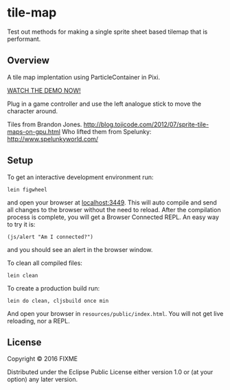 # tile-map

Test out methods for making a single sprite sheet based tilemap that is performant.

## Overview

A tile map implentation using ParticleContainer in Pixi.

[WATCH THE DEMO NOW!](https://retrogradeorbit.github.io/tile-map/)

Plug in a game controller and use the left analogue stick to move the
character around.

Tiles from Brandon Jones. http://blog.tojicode.com/2012/07/sprite-tile-maps-on-gpu.html Who lifted them from Spelunky: http://www.spelunkyworld.com/

## Setup

To get an interactive development environment run:

    lein figwheel

and open your browser at [localhost:3449](http://localhost:3449/).
This will auto compile and send all changes to the browser without the
need to reload. After the compilation process is complete, you will
get a Browser Connected REPL. An easy way to try it is:

    (js/alert "Am I connected?")

and you should see an alert in the browser window.

To clean all compiled files:

    lein clean

To create a production build run:

    lein do clean, cljsbuild once min

And open your browser in `resources/public/index.html`. You will not
get live reloading, nor a REPL.

## License

Copyright © 2016 FIXME

Distributed under the Eclipse Public License either version 1.0 or (at your option) any later version.
